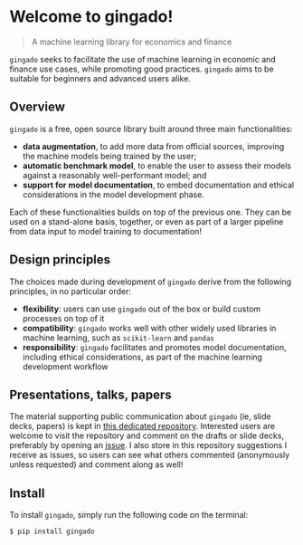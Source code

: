 # Welcome to gingado!
> A machine learning library for economics and finance


`gingado` seeks to facilitate the use of machine learning in economic and finance use cases, while promoting good practices. `gingado` aims to be suitable for beginners and advanced users alike.

## Overview

`gingado` is a free, open source library built around three main functionalities:
* **data augmentation**, to add more data from official sources, improving the machine models being trained by the user;
* **automatic benchmark model**, to enable the user to assess their models against a reasonably well-performant model; and
* **support for model documentation**, to embed documentation and ethical considerations in the model development phase.

Each of these functionalities builds on top of the previous one. They can be used on a stand-alone basis, together, or even as part of a larger pipeline from data input to model training to documentation!

## Design principles

The choices made during development of `gingado` derive from the following principles, in no particular order:
* **flexibility**: users can use `gingado` out of the box or build custom processes on top of it
* **compatibility**: `gingado` works well with other widely used libraries in machine learning, such as `scikit-learn` and `pandas`
* **responsibility**: `gingado` facilitates and promotes model documentation, including ethical considerations, as part of the machine learning development workflow

## Presentations, talks, papers

The material supporting public communication about `gingado` (ie, slide decks, papers) is kept in [this dedicated repository](https://github.com/dkgaraujo/gingado_comms). Interested users are welcome to visit the repository and comment on the drafts or slide decks, preferably by opening an [issue](https://github.com/dkgaraujo/gingado_comms/issues). I also store in this repository suggestions I receive as issues, so users can see what others commented (anonymously unless requested) and comment along as well!

## Install

To install `gingado`, simply run the following code on the terminal:

`$ pip install gingado`
